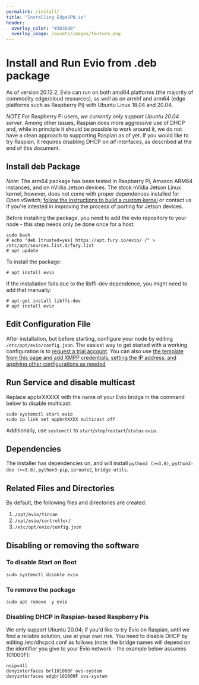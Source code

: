```yaml
---
permalink: /install/
title: "Installing EdgeVPN.io"
header:
  overlay_color: "#303030"
  overlay_image: /assets/images/texture.png
---
```


# Install and Run Evio from .deb package

As of version 20.12.2, Evio can run on both amd64 platforms (the majority of commodity edge/cloud resources), as well as on armhf and arm64 (edge platforms such as Raspberry Pi) with Ubuntu Linux 18.04 and 20.04. 

*NOTE* For Raspberry Pi users, *we currently only support Ubuntu 20.04 server*. Among other issues, Raspian does more aggressive use of DHCP and, while in principle it should be possible to work around it, we do not have a clean approach to supporting Raspian as of yet. If you would like to try Raspian, it requires disabling DHCP on *all* interfaces, as described at the end of this document.

## Install deb Package

*Note:* The arm64 package has been tested in Raspberry Pi, Amazon ARM64 instances, and on nVidia Jetson devices. The stock nVidia Jetson Linux kernel, however, does not come with proper dependences installed for Open vSwitch; [follow the instructions to build a custom kernel](/jetson) or contact us if you're intested in improving the process of porting for Jetson devices.

Before installing the package, you need to add the evio repository to your node - this step needs only be done once for a host:

```shell
sudo bash
# echo "deb [trusted=yes] https://apt.fury.io/evio/ /" > /etc/apt/sources.list.d/fury.list
# apt update
```

To install the package:

```shell
# apt install evio
```

If the installation fails due to the libffi-dev dependence, you might need to add that manually:

```shell
# apt-get install libffi-dev
# apt install evio
```

## Edit Configuration File
After installation, but before starting, configure your node by editing `/etc/opt/evio/config.json`. The easiest way to get started with a working configuration is to [request a trial account](/trial). You can also use [the template from this page and add XMPP credentials, setting the IP address, and applying other configurations as needed](/configbasics) 

## Run Service and disable multicast

Replace appbrXXXXX with the name of your Evio bridge in the command below to disable multicast:

```shell
sudo systemctl start evio
sudo ip link set appbrXXXXX multicast off
``` 

Additionally, use `systemctl` to `start`/`stop`/`restart`/`status` `evio`.

## Dependencies
The installer has dependencies on, and will install `python3 (>=3.8)`, `python3-dev (>=3.8)`,  `python3-pip`, `iproute2`, `bridge-utils`.


## Related Files and Directories
By default, the following files and directories are created:
1. `/opt/evio/tincan`
2. `/opt/evio/controller/`
3. `/etc/opt/evio/config.json`

## Disabling or removing the software

### To disable Start on Boot
```shell
sudo systemctl disable evio
```

### To remove the package
```shell
sudo apt remove -y evio
```

### Disabling DHCP in Raspian-based Raspberry Pis

We only support Ubuntu 20.04; if you'd like to try Evio on Raspian, until we find a reliable solution, use at your own risk. You need to disable DHCP by editing /etc/dhcpcd.conf as follows (note: the bridge names will depend on the identifier you give to your Evio network - the example below assumes 101000F):

```
noipv4ll
denyinterfaces brl101000F ovs-system
denyinterfaces edgbr101000F ovs-system
```



